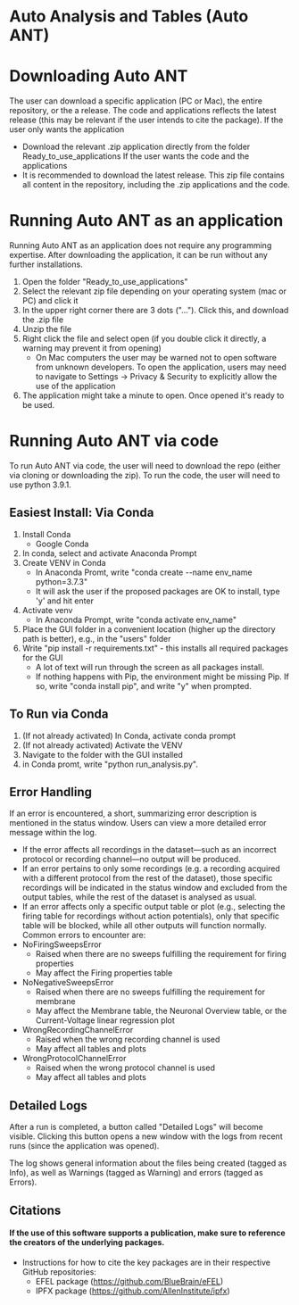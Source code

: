 #  Auto Analysis and Tables (Auto ANT)

# Downloading Auto ANT
The user can download a specific application (PC or Mac), the entire repository, or the a release.
The code and applications reflects the latest release (this may be relevant if the user intends to cite the package).
If the user only wants the application
- Download the relevant .zip application directly from the folder Ready_to_use_applications
If the user wants the code and the applications
- It is recommended to download the latest release. This zip file contains all content in the repository, including the .zip applications and the code. 

# Running Auto ANT as an application
Running Auto ANT as an application does not require any programming expertise. After downloading the application, it can be run without any further installations.
1. Open the folder "Ready_to_use_applications"
2. Select the relevant zip file depending on your operating system (mac or PC) and click it
3. In the upper right corner there are 3 dots ("..."). Click this, and download the .zip file
4. Unzip the file 
5. Right click the file and select open (if you double click it directly, a warning may prevent it from opening)
    - On Mac computers the user may be warned not to open software from unknown developers. To open the application, users may need to navigate to Settings -> Privacy & Security to explicitly allow the use of the application
6. The application might take a minute to open. Once opened it's ready to be used.

# Running Auto ANT via code 
To run Auto ANT via code, the user will need to download the repo (either via cloning or downloading the zip).
To run the code, the user will need to use python 3.9.1.

## Easiest Install: Via Conda 
1. Install Conda
    - Google Conda
2. In conda, select and activate Anaconda Prompt
3. Create VENV in Conda
    - In Anaconda Promt, write "conda create --name  env_name python=3.7.3"
    - It will ask the user if the proposed packages are OK to install, type 'y' and hit enter
4. Activate venv
    - In Anaconda Prompt, write "conda activate env_name"
5. Place the GUI folder in a convenient location (higher up the directory path is better), e.g., in the "users" folder
6. Write "pip install -r requirements.txt" - this installs all required packages for the GUI
    - A lot of text will run through the screen as all packages install. 
    - If  nothing happens with Pip, the environment might be missing Pip. If so, write "conda install pip", and write "y" when prompted.

## To Run via Conda
1. (If not already activated) In Conda, activate conda prompt
2. (If not already activated) Activate the VENV
3. Navigate to the folder with the GUI installed 
4. in Conda promt, write "python run_analysis.py".

## Error Handling
If an error is encountered, a short, summarizing error description is mentioned in the status window. Users can view a more detailed error message within the log.
- ⁠If the error affects all recordings in the dataset—such as an incorrect protocol or recording channel—no output will be produced. 
- ⁠If an error pertains to only some recordings (e.g. a recording acquired with a different protocol from the rest of the dataset), those specific recordings will be indicated in the status window and excluded from the output tables, while the rest of the dataset is analysed as usual.
- ⁠If an error affects only a specific output table or plot (e.g., selecting the firing table for recordings without action potentials), only that specific table will be blocked, while all other outputs will function normally.
Common errors to encounter are:
- ⁠NoFiringSweepsError
    - Raised when there are no sweeps fulfilling the requirement for firing properties
    - May affect the Firing properties table
- NoNegativeSweepsError
    - Raised when there are no sweeps fulfilling the requirement for membrane
    - May affect the Membrane table, the Neuronal Overview table, or the Current-Voltage linear regression plot
- WrongRecordingChannelError
    - Raised when the wrong recording channel is used
    - May affect all tables and plots
- ⁠WrongProtocolChannelError
    - Raised when the wrong protocol channel is used
    - May affect all tables and plots

## Detailed Logs
After a run is completed, a button called "Detailed Logs" will become visible. Clicking this button opens a new window with the logs from recent runs (since the application was opened).

The log shows general information about the files being created (tagged as Info), as well as Warnings (tagged as Warning) and errors (tagged as Errors).

## Citations
#### If the use of this software supports a publication, make sure to reference the creators of the underlying packages.
- Instructions for how to cite the key packages are in their respective GitHub repositories:
    - EFEL package (https://github.com/BlueBrain/eFEL)
    - IPFX package (https://github.com/AllenInstitute/ipfx)

